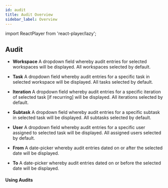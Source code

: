 ```yaml
---
id: audit
title: Audit Overview
sidebar_label: Overview
---
```


import ReactPlayer from 'react-player/lazy';

## Audit

- **Workspace**
A dropdown field whereby audit entries for selected workspaces will be displayed. All workspaces selected by default.

- **Task**
A dropdown field whereby audit entries for a specific task in selected workspace will be displayed. All tasks selected by default.

- **Iteration**
A dropdown field whereby audit entries for a specific iteration of selected task [if recurring] will be displayed. All iterations selected by default.

- **Subtask**
A dropdown field whereby audit entries for a specific subtask in selected task will be displayed. All subtasks selected by default.

- **User**
A dropdown field whereby audit entries for a specific user assigned to selected task will be displayed. All assigned users selected by default.

- **From**
A date-picker whereby audit entries dated on or after the selected date will be displayed.

- **To**
A date-picker whereby audit entries dated on or before the selected date will be displayed.

#### Using Audits

  <ReactPlayer 
  url='https://vimeo.com/473806276/245b0be6e1'
  width="100%"
  controls="true"/>    

<br/>
<br/>